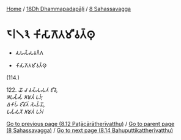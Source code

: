 
[Home](/) / [18Dh Dhammapadapāḷi](../../18Dh.md) / [8 Sahassavagga](../8.md)

# 𑁮𑁇𑁧𑁩 𑀓𑀺𑀲𑀸𑀕𑁄𑀢𑀫𑀻𑀯𑀢𑁆𑀣𑀼

* 𑀲𑀳𑀲𑁆𑀲𑀯𑀕𑁆𑀕

* 𑀓𑀺𑀲𑀸𑀕𑁄𑀢𑀫𑀻𑀯𑀢𑁆𑀣𑀼

(114.)

122\. _𑀬𑁄 𑀘 𑀯𑀲𑁆𑀲𑀲𑀢𑀁 𑀚𑀻𑀯𑁂,_  
_𑀅𑀧𑀲𑁆𑀲𑀁 𑀅𑀫𑀢𑀁 𑀧𑀤𑀁;_  
_𑀏𑀓𑀸𑀳𑀁 𑀚𑀻𑀯𑀺𑀢𑀁 𑀲𑁂𑀬𑁆𑀬𑁄,_  
_𑀧𑀲𑁆𑀲𑀢𑁄 𑀅𑀫𑀢𑀁 𑀧𑀤𑀁𑁇_  


[Go to previous page (8.12 Paṭācārātherīvatthu)](8.12.md) / [Go to parent page (8 Sahassavagga)](../8.md) / [Go to next page (8.14 Bahuputtikattherīvatthu)](8.14.md)


